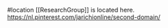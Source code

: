 #location 
[[ResearchGroup]] is located here.
https://nl.pinterest.com/jarichionline/second-domain/

